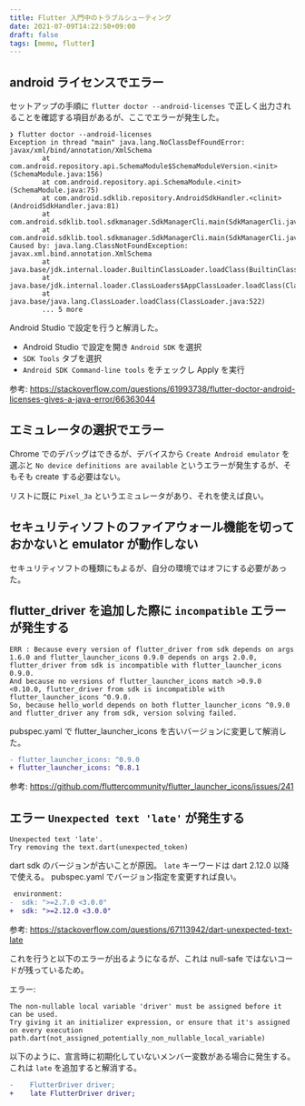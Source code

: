 ```yaml
---
title: Flutter 入門中のトラブルシューティング
date: 2021-07-09T14:22:50+09:00
draft: false
tags: [memo, flutter]
---
```


## android ライセンスでエラー

セットアップの手順に `flutter doctor --android-licenses` で正しく出力されることを確認する項目があるが、ここでエラーが発生した。

```fish
❯ flutter doctor --android-licenses
Exception in thread "main" java.lang.NoClassDefFoundError: javax/xml/bind/annotation/XmlSchema
        at com.android.repository.api.SchemaModule$SchemaModuleVersion.<init>(SchemaModule.java:156)
        at com.android.repository.api.SchemaModule.<init>(SchemaModule.java:75)
        at com.android.sdklib.repository.AndroidSdkHandler.<clinit>(AndroidSdkHandler.java:81)
        at com.android.sdklib.tool.sdkmanager.SdkManagerCli.main(SdkManagerCli.java:73)
        at com.android.sdklib.tool.sdkmanager.SdkManagerCli.main(SdkManagerCli.java:48)
Caused by: java.lang.ClassNotFoundException: javax.xml.bind.annotation.XmlSchema
        at java.base/jdk.internal.loader.BuiltinClassLoader.loadClass(BuiltinClassLoader.java:581)
        at java.base/jdk.internal.loader.ClassLoaders$AppClassLoader.loadClass(ClassLoaders.java:178)
        at java.base/java.lang.ClassLoader.loadClass(ClassLoader.java:522)
        ... 5 more
```

Android Studio で設定を行うと解消した。

- Android Studio で設定を開き `Android SDK` を選択
- `SDK Tools` タブを選択
- `Android SDK Command-line tools` をチェックし Apply を実行

参考: https://stackoverflow.com/questions/61993738/flutter-doctor-android-licenses-gives-a-java-error/66363044

## エミュレータの選択でエラー

Chrome でのデバッグはできるが、デバイスから `Create Android emulator` を選ぶと `No device definitions are available` というエラーが発生するが、そもそも create する必要はない。

リストに既に `Pixel_3a` というエミュレータがあり、それを使えば良い。

## セキュリティソフトのファイアウォール機能を切っておかないと emulator が動作しない

セキュリティソフトの種類にもよるが、自分の環境ではオフにする必要があった。

## flutter_driver を追加した際に `incompatible` エラーが発生する

```fish
ERR : Because every version of flutter_driver from sdk depends on args 1.6.0 and flutter_launcher_icons 0.9.0 depends on args 2.0.0, flutter_driver from sdk is incompatible with flutter_launcher_icons 0.9.0.
And because no versions of flutter_launcher_icons match >0.9.0 <0.10.0, flutter_driver from sdk is incompatible with flutter_launcher_icons ^0.9.0.
So, because hello_world depends on both flutter_launcher_icons ^0.9.0 and flutter_driver any from sdk, version solving failed.
```

pubspec.yaml で flutter_launcher_icons を古いバージョンに変更して解消した。

```diff
- flutter_launcher_icons: ^0.9.0
+ flutter_launcher_icons: ^0.8.1
```

参考: https://github.com/fluttercommunity/flutter_launcher_icons/issues/241

## エラー `Unexpected text 'late'` が発生する

```fish
Unexpected text 'late'.
Try removing the text.dart(unexpected_token)
```

dart sdk のバージョンが古いことが原因。 `late` キーワードは dart 2.12.0 以降で使える。 pubspec.yaml でバージョン指定を変更すれば良い。

```diff
 environment:
-  sdk: ">=2.7.0 <3.0.0"
+  sdk: ">=2.12.0 <3.0.0"
```

参考: https://stackoverflow.com/questions/67113942/dart-unexpected-text-late

これを行うと以下のエラーが出るようになるが、これは null-safe ではないコードが残っているため。

エラー:

```fish
The non-nullable local variable 'driver' must be assigned before it can be used.
Try giving it an initializer expression, or ensure that it's assigned on every execution path.dart(not_assigned_potentially_non_nullable_local_variable)
```

以下のように、宣言時に初期化していないメンバー変数がある場合に発生する。これは `late` を追加すると解消する。

```diff
-    FlutterDriver driver;
+    late FlutterDriver driver;
```
